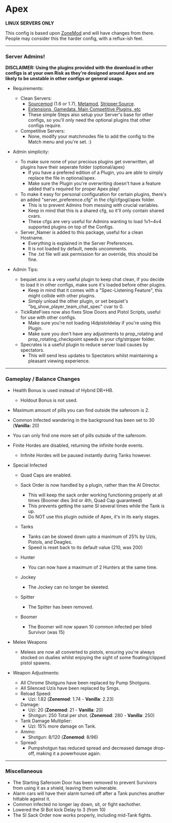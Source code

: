 # Apex #

**LINUX SERVERS ONLY**

This config is based upon [ZoneMod](https://github.com/SirPlease/ZoneMod) and will have changes from there.
People may consider this the harder config, with a reflux-ish feel.

- - - -
### Server Admins! ###

**DISCLAIMER: Using the plugins provided with the download in other configs is at your own Risk as they're designed around Apex and are likely to be unstable in other configs or general usage.**

* Requirements:
  * Clean Servers:
	* [Sourcemod](https://www.sourcemod.net/downloads.php?branch=1.7-dev) (1.6 or 1.7), [Metamod](https://www.metamodsource.net/), [Stripper:Source](http://www.bailopan.net/stripper/#install).
	* [Extensions, Gamedata, Main Competitive Plugins, etc](http://sirftp.com/Left4Dead2/ZoneModRequirements.zip)
	* These simple Steps also setup your Server's base for other configs, so you'll only need the optional plugins that other configs require.
  * Competitive Servers:
	* None, modify your matchmodes file to add the config to the Match menu and you're set. :)

* Admin simplicity:
  * To make sure none of your precious plugins get overwritten, all plugins have their seperate folder (optional/apex)
    * If you have a prefered edition of a Plugin, you are able to simply replace the file in optional/apex.
	* Make sure the Plugin you're overwriting doesn't have a feature added that's required for proper Apex play!
  * To make it easy for personal configuration for certain plugins, there's an added "server_preference.cfg" in the cfg/cfgogl/apex folder.
    * This is to prevent Admins from messing with crucial variables.
	* Keep in mind that this is a shared cfg, so it'll only contain shared cvars.
	* These cfgs are very useful for Admins wanting to load 1v1~4v4 supported plugins on top of the Configs.
  * Server_Namer is added to this package, useful for a clean Hostname.
	* Everything is explained in the Server Preferences.
	* It is not loaded by default, needs uncomments.
	* The .txt file will ask permission for an override, this should be fine.

* Admin Tips:
  * bequiet.smx is a very useful plugin to keep chat clean, if you decide to load it in other configs, make sure it's loaded before other plugins.
	* Keep in mind that it comes with a "Spec-Listening Feature", this might collide with other plugins.
	* Simply unload the other plugin, or set bequiet's "bq_show_player_team_chat_spec" cvar to 0.
  * TickRateFixes now also fixes Slow Doors and Pistol Scripts, useful for use with other configs.
	* Make sure you're not loading l4dpistoldelay if you're using this Plugin.
	* Make sure you don't have any adjustments to prop_rotating and prop_rotating_checkpoint speeds in your cfg/stripper folder.
  * Specrates is a useful plugin to reduce server load causes by spectators.
    * This will send less updates to Spectators whilst maintaining a pleasant viewing experience.

- - - -
### Gameplay / Balance Changes ###
* Health Bonus is used instead of Hybrid DB+HB.
  * Holdout Bonus is not used.

* Maximum amount of pills you can find outside the saferoom is 2.
* Common Infected wandering in the background has been set to 30 (**Vanilla:** 20)
* You can only find one more set of pills outside of the saferoom.
* Finite Hordes are disabled, returning the infinite horde events.
  * Infinite Hordes will be paused instantly during Tanks however.

* Special Infected
  * Quad Caps are enabled.
  * Sack Order is now handled by a plugin, rather than the AI Director.
	* This will keep the sack order working functioning properly at all times (Boomer dies 3rd or 4th, Quad Cap guaranteed)
	* This prevents getting the same SI several times while the Tank is up.
	* Do NOT use this plugin outside of Apex, it's in its early stages.
  
  * Tanks
	* Tanks can be slowed down upto a maximum of 25% by Uzis, Pistols, and Deagles.
	* Speed is reset back to its default value (210, was 200)
  * Hunter
	* You can now have a maximum of 2 Hunters at the same time.
  * Jockey
    * The Jockey can no longer be skeeted.
  * Spitter
	* The Spitter has been removed.
  * Boomer
    * The Boomer will now spawn 10 common infected per biled Survivor (was 15)

* Melee Weapons
  * Melees are now all converted to pistols, ensuring you're always stocked on dualies whilst enjoying the sight of some floating/clipped pistol spawns.

* Weapon Adjustments:
  * All Chrome Shotguns have been replaced by Pump Shotguns.
  * All Silenced Uzis have been replaced by Smgs.
  * Reload Speed:
	* Uzi: 1.82 (**Zonemod**: 1.74 - **Vanilla**: 2.23)
  * Damage:
	* Uzi: 20 (**Zonemod**: 21 - **Vanilla**: 20)
	* Shotgun: 250 Total per shot. (**Zonemod**: 280 - **Vanilla**: 250)
  * Tank Damage Multiplier:
    * Uzi: 15% more damage on Tank.
  * Ammo:
	* Shotgun: 8/120 (**Zonemod**: 8/96)
  * Spread:
	* Pumpshotgun has reduced spread and decreased damage drop-off, making it a powerhouse again.
	
- - - -
### Miscellaneous ###
* The Starting Saferoom Door has been removed to prevent Survivors from using it as a shield, leaving them vulnerable.
* Alarm cars will have their alarm turned off after a Tank punches another hittable against it.
* Common Infected no longer lay down, sit, or fight eachother.
* Lowered the SI Bot kick Delay to 3 (from 10)
* The SI Sack Order now works properly, including mid-Tank fights.